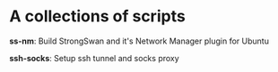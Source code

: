 A collections of scripts
========
**ss-nm**: Build StrongSwan and it's Network Manager plugin for Ubuntu

**ssh-socks**: Setup ssh tunnel and socks proxy
